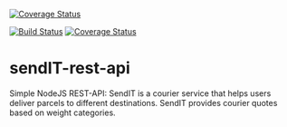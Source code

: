 
[![Coverage Status](https://coveralls.io/repos/github/coolbeatz71/sendIT-rest-api/badge.svg?branch=feature)](https://coveralls.io/github/coolbeatz71/sendIT-rest-api?branch=feature)


[![Build Status](https://travis-ci.org/coolbeatz71/sendIT-rest-api.svg?branch=master)](https://travis-ci.org/coolbeatz71/sendIT-rest-api)         [![Coverage Status](https://coveralls.io/repos/github/coolbeatz71/sendIT-rest-api/badge.svg?branch=feature)](https://coveralls.io/github/coolbeatz71/sendIT-rest-api?branch=feature)

# sendIT-rest-api
Simple NodeJS REST-API: SendIT is a courier service that helps users deliver parcels to different destinations. SendIT provides courier quotes based on weight categories.
